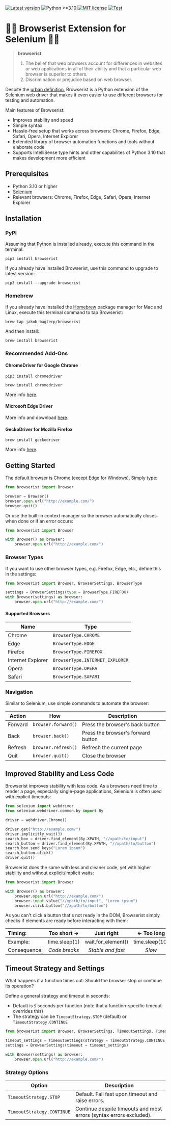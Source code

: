 [![Latest version](https://img.shields.io/static/v1?label=version&message=1.0.0&color=yellowgreen)](https://github.com/jakob-bagterp/browserist/releases/latest)
![Python >=3.10](https://img.shields.io/static/v1?label=python&message=>=3.10&color=blueviolet)
[![MIT license](https://img.shields.io/static/v1?label=license&message=Apache%202.0&color=blue)](https://github.com/jakob-bagterp/browserist/blob/master/LICENSE.md)
[![Test](https://github.com/jakob-bagterp/browserist/actions/workflows/test.yml/badge.svg)](https://github.com/jakob-bagterp/browserist/actions/workflows/test.yml)

# 👩‍💻 Browserist Extension for Selenium 👨‍💻
> **browserist**
> 1. The belief that web browsers account for differences in websites or web applications in all of their ability and that a particular web browser is superior to others.
> 2. Discrimination or prejudice based on web browser.

Despite the [urban definition](https://www.urbandictionary.com/define.php?term=browserist), Browserist is a Python extension of the Selenium web driver that makes it even easier to use different browsers for testing and automation.

Main features of Browserist:

* Improves stability and speed
* Simple syntax
* Hassle-free setup that works across browsers: Chrome, Firefox, Edge, Safari, Opera, Internet Explorer
* Extended library of browser automation functions and tools without elaborate code
* Supports IntelliSense type hints and other capabilites of Python 3.10 that makes development more efficient

## Prerequisites
* Python 3.10 or higher
* [Selenium](https://www.selenium.dev)
* Relevant browsers: Chrome, Firefox, Edge, Safari, Opera, Internet Explorer

## Installation
### PyPI
Assuming that Python is installed already, execute this command in the terminal:

```shell
pip3 install browserist
```

If you already have installed Browserist, use this command to upgrade to latest version:

```shell
pip3 install --upgrade browserist
```

### Homebrew
If you already have installed the [Homebrew](https://brew.sh) package manager for Mac and Linux, execute this terminal command to tap Browserist:

```shell
brew tap jakob-bagterp/browserist
```

And then install:

```shell
brew install browserist
```

### Recommended Add-Ons
#### ChromeDriver for Google Chrome
```shell
pip3 install chromedriver
```

```shell
brew install chromedriver
```

More info [here](https://chromedriver.chromium.org).

#### Microsoft Edge Driver
More info and download [here](https://developer.microsoft.com/en-us/microsoft-edge/tools/webdriver/).

#### GeckoDriver for Mozilla Firefox
```shell
brew install geckodriver
```

More info [here](https://github.com/mozilla/geckodriver).

## Getting Started
The default browser is Chrome (except Edge for Windows). Simply type:

```python
from browserist import Browser

browser = Browser()
browser.open.url("http://example.com/")
browser.quit()
```

Or use the built-in context manager so the browser automatically closes when done or if an error occurs:

```python
from browserist import Browser

with Browser() as browser:
    browser.open.url("http://example.com/")
```

### Browser Types
If you want to use other browser types, e.g. Firefox, Edge, etc., define this in the settings:

```python
from browserist import Browser, BrowserSettings, BrowserType

settings = BrowserSettings(type = BrowserType.FIREFOX)
with Browser(settings) as browser:
    browser.open.url("http://example.com/")
```

#### Supported Browsers
| Name              | Type                            |
| ----------------- | ------------------------------- |
| Chrome            | `BrowserType.CHROME`            |
| Edge              | `BrowserType.EDGE`              |
| Firefox           | `BrowserType.FIREFOX`           |
| Internet Explorer | `BrowserType.INTERNET_EXPLORER` |
| Opera             | `BrowserType.OPERA`             |
| Safari            | `BrowserType.SAFARI`            |

### Navigation
Similar to Selenium, use simple commands to automate the browser:

| Action  | How                 | Description                        |
| ------- | ------------------- | ---------------------------------- |
| Forward | `browser.forward()` | Press the browser's back button    |
| Back    | `browser.back()`    | Press the browser's forward button |
| Refresh | `browser.refresh()` | Refresh the current page           |
| Quit    | `browser.quit()`    | Close the browser                  |

## Improved Stability and Less Code
Browserist improves stability with less code. As a browsers need time to render a page, especially single-page applications, Selenium is often used with explicit timeouts:

```python
from selenium import webdriver
from selenium.webdriver.common.by import By

driver = webdriver.Chrome()

driver.get("http://example.com/")
driver.implicitly_wait(3)
search_box = driver.find_element(By.XPATH, "//xpath/to/input")
search_button = driver.find_element(By.XPATH, "//xpath/to/button")
search_box.send_keys("Lorem ipsum")
search_button.click()
driver.quit()
```

Browserist does the same with less and cleaner code, yet with higher stability and without explicit/implicit waits:

```python
from browserist import Browser

with Browser() as browser:
    browser.open.url("http://example.com/")
    browser.input.value("//xpath/to/input", "Lorem ipsum")
    browser.click.button("//xpath/to/button")
```

As you can't click a button that's not ready in the DOM, Browserist simply checks if elements are ready before interacting with them:

| Timing:      | Too short ->  |     Just right     |  <- Too long   |
| :----------- | :-----------: | :----------------: | :------------: |
| Example:     | time.sleep(1) | wait.for_element() | time.sleep(10) |
| Consequence: | _Code breaks_ | _Stable and fast_  |     _Slow_     |

## Timeout Strategy and Settings
What happens if a function times out: Should the browser stop or continue its operation?

Define a general strategy and timeout in seconds:

* Default is `5` seconds per function (note that a function-specific timeout overrides this)
* The strategy can be `TimeoutStrategy.STOP` (default) or `TimeoutStrategy.CONTINUE`

```python
from browserist import Browser, BrowserSettings, TimeoutSettings, TimeoutStrategy

timeout_settings = TimeoutSettings(strategy = TimeoutStrategy.CONTINUE, seconds = 10)
settings = BrowserSettings(timeout = timeout_settings)

with Browser(settings) as browser:
    browser.open.url("http://example.com/")
```

### Strategy Options
| Option                     | Description                                                         |
| -------------------------- | ------------------------------------------------------------------- |
| `TimeoutStrategy.STOP`     | Default. Fail fast upon timeout and raise errors.                   |
| `TimeoutStrategy.CONTINUE` | Continue despite timeouts and most errors (syntax errors excluded). |
